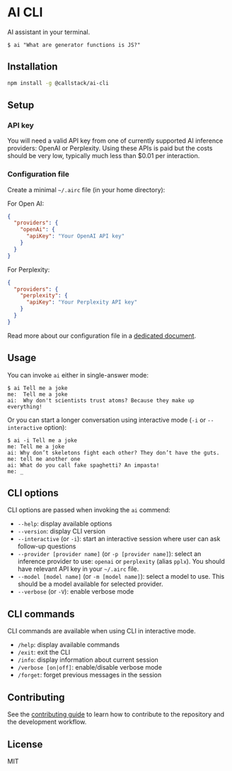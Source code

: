 # AI CLI

AI assistant in your terminal.

```
$ ai "What are generator functions is JS?"
```

## Installation

```sh
npm install -g @callstack/ai-cli
```

## Setup

### API key

You will need a valid API key from one of currently supported AI inference providers: OpenAI or Perplexity. Using these APIs is paid but the costs should be very low, typically much less than $0.01 per interaction.

### Configuration file

Create a minimal `~/.airc` file (in your home directory):

For Open AI:

```json
{
  "providers": {
    "openAi": {
      "apiKey": "Your OpenAI API key"
    }
  }
}
```

For Perplexity:

```json
{
  "providers": {
    "perplexity": {
      "apiKey": "Your Perplexity API key"
    }
  }
}
```

Read more about our configuration file in a [dedicated document](./docs/ConfigFile.md).

## Usage

You can invoke `ai` either in single-answer mode:

```
$ ai Tell me a joke
me:  Tell me a joke
ai:  Why don't scientists trust atoms? Because they make up everything!
```

Or you can start a longer conversation using interactive mode (`-i` or `--interactive` option):

```
$ ai -i Tell me a joke
me: Tell me a joke
ai: Why don’t skeletons fight each other? They don’t have the guts.
me: tell me another one
ai: What do you call fake spaghetti? An impasta!
me: _
```

## CLI options

CLI options are passed when invoking the `ai` commend:

- `--help`: display available options
- `--version`: display CLI version
- `--interactive` (or `-i`): start an interactive session where user can ask follow-up questions
- `--provider [provider name]` (or `-p [provider name]`): select an inference provider to use: `openai` or `perplexity` (alias `pplx`). You should have relevant API key in your `~/.airc` file.
- `--model [model name]` (or `-m [model name]`): select a model to use. This should be a model available for selected provider.
- `--verbose` (or `-V`): enable verbose mode

## CLI commands

CLI commands are available when using CLI in interactive mode.

- `/help`: display available commands
- `/exit`: exit the CLI
- `/info`: display information about current session
- `/verbose [on|off]`: enable/disable verbose mode
- `/forget`: forget previous messages in the session

## Contributing

See the [contributing guide](CONTRIBUTING.md) to learn how to contribute to the repository and the development workflow.

## License

MIT
